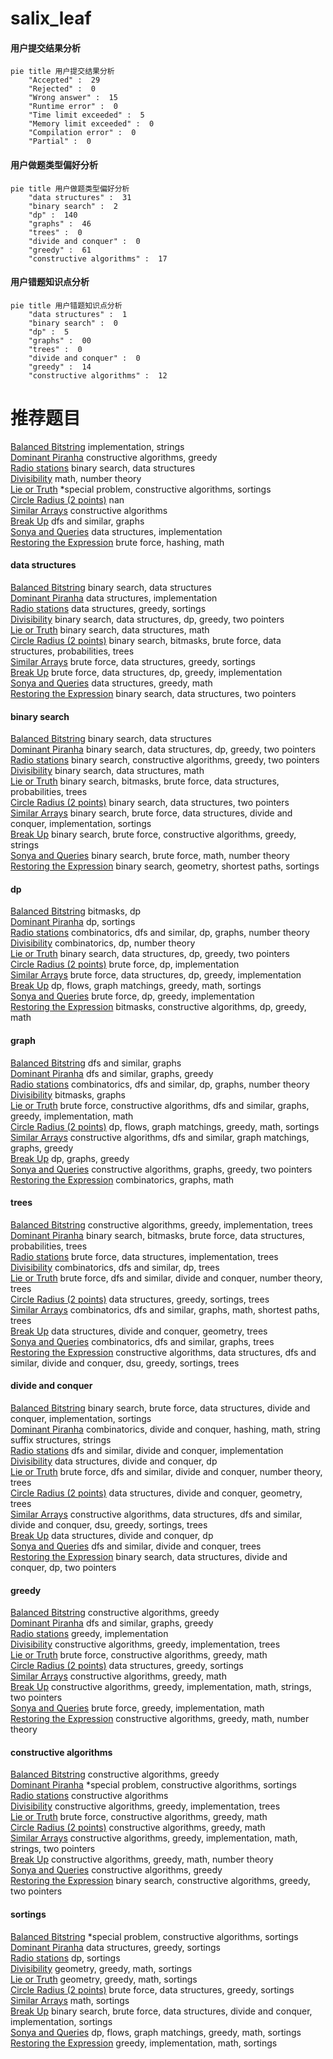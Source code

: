 # salix_leaf
<!-- tabs:start -->
#### **用户提交结果分析**

```mermaid
pie title 用户提交结果分析
    "Accepted" :  29
    "Rejected" :  0
    "Wrong answer" :  15
    "Runtime error" :  0
    "Time limit exceeded" :  5
    "Memory limit exceeded" :  0
    "Compilation error" :  0
    "Partial" :  0
```
#### **用户做题类型偏好分析**

```mermaid
pie title 用户做题类型偏好分析
    "data structures" :  31
    "binary search" :  2
    "dp" :  140
    "graphs" :  46
    "trees" :  0
    "divide and conquer" :  0
    "greedy" :  61
    "constructive algorithms" :  17
```
#### **用户错题知识点分析**

```mermaid
pie title 用户错题知识点分析
    "data structures" :  1
    "binary search" :  0
    "dp" :  5
    "graphs" :  00
    "trees" :  0
    "divide and conquer" :  0
    "greedy" :  14
    "constructive algorithms" :  12
```
<!-- tabs:end -->
# 推荐题目
[Balanced Bitstring](https://codeforces.com/contest/1405/problem/C)		implementation,
                        strings		  
[Dominant Piranha](http://codeforces.com/problemset/problem/1433/C)		constructive algorithms,
                        greedy		  
[Radio stations](http://codeforces.com/problemset/problem/762/E)		binary search,
                        data structures		  
[Divisibility](http://codeforces.com/problemset/problem/630/J)		math,
                        number theory		  
[Lie or Truth](https://codeforces.com/contest/795/problem/D)		*special problem,
                        constructive algorithms,
                        sortings		  
[Circle Radius (2 points)](https://codeforces.com/contest/1164/problem/H)		nan		  
[Similar Arrays](http://codeforces.com/problemset/problem/1090/D)		constructive algorithms		  
[Break Up](https://codeforces.com/contest/701/problem/F)		dfs and similar,
                        graphs		  
[Sonya and Queries](http://codeforces.com/problemset/problem/713/A)		data structures,
                        implementation		  
[Restoring the Expression](http://codeforces.com/problemset/problem/898/F)		brute force,
                        hashing,
                        math		  
<!-- tabs:start -->
#### **data structures**
[Balanced Bitstring](http://codeforces.com/problemset/problem/762/E)		binary search,
                        data structures		  
[Dominant Piranha](http://codeforces.com/problemset/problem/713/A)		data structures,
                        implementation		  
[Radio stations](http://codeforces.com/problemset/problem/306/B)		data structures,
                        greedy,
                        sortings		  
[Divisibility](http://codeforces.com/problemset/problem/1492/C)		binary search,
                        data structures,
                        dp,
                        greedy,
                        two pointers		  
[Lie or Truth](http://codeforces.com/problemset/problem/1490/G)		binary search,
                        data structures,
                        math		  
[Circle Radius (2 points)](http://codeforces.com/problemset/problem/1479/D)		binary search,
                        bitmasks,
                        brute force,
                        data structures,
                        probabilities,
                        trees		  
[Similar Arrays](http://codeforces.com/problemset/problem/1497/A)		brute force,
                        data structures,
                        greedy,
                        sortings		  
[Break Up](http://codeforces.com/problemset/problem/1491/C)		brute force,
                        data structures,
                        dp,
                        greedy,
                        implementation		  
[Sonya and Queries](http://codeforces.com/problemset/problem/1492/B)		data structures,
                        greedy,
                        math		  
[Restoring the Expression](http://codeforces.com/problemset/problem/1436/E)		binary search,
                        data structures,
                        two pointers		  
#### **binary search**
[Balanced Bitstring](http://codeforces.com/problemset/problem/762/E)		binary search,
                        data structures		  
[Dominant Piranha](http://codeforces.com/problemset/problem/1492/C)		binary search,
                        data structures,
                        dp,
                        greedy,
                        two pointers		  
[Radio stations](http://codeforces.com/problemset/problem/1463/D)		binary search,
                        constructive algorithms,
                        greedy,
                        two pointers		  
[Divisibility](http://codeforces.com/problemset/problem/1490/G)		binary search,
                        data structures,
                        math		  
[Lie or Truth](http://codeforces.com/problemset/problem/1479/D)		binary search,
                        bitmasks,
                        brute force,
                        data structures,
                        probabilities,
                        trees		  
[Circle Radius (2 points)](http://codeforces.com/problemset/problem/1436/E)		binary search,
                        data structures,
                        two pointers		  
[Similar Arrays](http://codeforces.com/problemset/problem/1461/D)		binary search,
                        brute force,
                        data structures,
                        divide and conquer,
                        implementation,
                        sortings		  
[Break Up](http://codeforces.com/problemset/problem/1493/C)		binary search,
                        brute force,
                        constructive algorithms,
                        greedy,
                        strings		  
[Sonya and Queries](http://codeforces.com/problemset/problem/1487/D)		binary search,
                        brute force,
                        math,
                        number theory		  
[Restoring the Expression](http://codeforces.com/problemset/problem/1486/B)		binary search,
                        geometry,
                        shortest paths,
                        sortings		  
#### **dp**
[Balanced Bitstring](http://codeforces.com/problemset/problem/1051/D)		bitmasks,
                        dp		  
[Dominant Piranha](http://codeforces.com/problemset/problem/713/C)		dp,
                        sortings		  
[Radio stations](http://codeforces.com/problemset/problem/804/F)		combinatorics,
                        dfs and similar,
                        dp,
                        graphs,
                        number theory		  
[Divisibility](http://codeforces.com/problemset/problem/659/G)		combinatorics,
                        dp,
                        number theory		  
[Lie or Truth](http://codeforces.com/problemset/problem/1492/C)		binary search,
                        data structures,
                        dp,
                        greedy,
                        two pointers		  
[Circle Radius (2 points)](https://codeforces.com/contest/1457/problem/C)		brute force,
                        dp,
                        implementation		  
[Similar Arrays](http://codeforces.com/problemset/problem/1491/C)		brute force,
                        data structures,
                        dp,
                        greedy,
                        implementation		  
[Break Up](http://codeforces.com/problemset/problem/1437/C)		dp,
                        flows,
                        graph matchings,
                        greedy,
                        math,
                        sortings		  
[Sonya and Queries](http://codeforces.com/problemset/problem/1499/B)		brute force,
                        dp,
                        greedy,
                        implementation		  
[Restoring the Expression](http://codeforces.com/problemset/problem/1491/D)		bitmasks,
                        constructive algorithms,
                        dp,
                        greedy,
                        math		  
#### **graph**
[Balanced Bitstring](https://codeforces.com/contest/701/problem/F)		dfs and similar,
                        graphs		  
[Dominant Piranha](http://codeforces.com/problemset/problem/1250/N)		dfs and similar,
                        graphs,
                        greedy		  
[Radio stations](http://codeforces.com/problemset/problem/804/F)		combinatorics,
                        dfs and similar,
                        dp,
                        graphs,
                        number theory		  
[Divisibility](http://codeforces.com/problemset/problem/718/E)		bitmasks,
                        graphs		  
[Lie or Truth](http://codeforces.com/problemset/problem/1487/C)		brute force,
                        constructive algorithms,
                        dfs and similar,
                        graphs,
                        greedy,
                        implementation,
                        math		  
[Circle Radius (2 points)](http://codeforces.com/problemset/problem/1437/C)		dp,
                        flows,
                        graph matchings,
                        greedy,
                        math,
                        sortings		  
[Similar Arrays](http://codeforces.com/problemset/problem/1470/D)		constructive algorithms,
                        dfs and similar,
                        graph matchings,
                        graphs,
                        greedy		  
[Break Up](http://codeforces.com/problemset/problem/1476/C)		dp,
                        graphs,
                        greedy		  
[Sonya and Queries](http://codeforces.com/problemset/problem/1304/D)		constructive algorithms,
                        graphs,
                        greedy,
                        two pointers		  
[Restoring the Expression](http://codeforces.com/problemset/problem/1475/C)		combinatorics,
                        graphs,
                        math		  
#### **trees**
[Balanced Bitstring](http://codeforces.com/problemset/problem/827/B)		constructive algorithms,
                        greedy,
                        implementation,
                        trees		  
[Dominant Piranha](http://codeforces.com/problemset/problem/1479/D)		binary search,
                        bitmasks,
                        brute force,
                        data structures,
                        probabilities,
                        trees		  
[Radio stations](http://codeforces.com/problemset/problem/1511/C)		brute force,
                        data structures,
                        implementation,
                        trees		  
[Divisibility](http://codeforces.com/problemset/problem/1499/F)		combinatorics,
                        dfs and similar,
                        dp,
                        trees		  
[Lie or Truth](http://codeforces.com/problemset/problem/1491/E)		brute force,
                        dfs and similar,
                        divide and conquer,
                        number theory,
                        trees		  
[Circle Radius (2 points)](http://codeforces.com/problemset/problem/1466/D)		data structures,
                        greedy,
                        sortings,
                        trees		  
[Similar Arrays](http://codeforces.com/problemset/problem/1495/D)		combinatorics,
                        dfs and similar,
                        graphs,
                        math,
                        shortest paths,
                        trees		  
[Break Up](http://codeforces.com/problemset/problem/1303/G)		data structures,
                        divide and conquer,
                        geometry,
                        trees		  
[Sonya and Queries](http://codeforces.com/problemset/problem/1454/E)		combinatorics,
                        dfs and similar,
                        graphs,
                        trees		  
[Restoring the Expression](http://codeforces.com/problemset/problem/1494/D)		constructive algorithms,
                        data structures,
                        dfs and similar,
                        divide and conquer,
                        dsu,
                        greedy,
                        sortings,
                        trees		  
#### **divide and conquer**
[Balanced Bitstring](http://codeforces.com/problemset/problem/1461/D)		binary search,
                        brute force,
                        data structures,
                        divide and conquer,
                        implementation,
                        sortings		  
[Dominant Piranha](http://codeforces.com/problemset/problem/1466/G)		combinatorics,
                        divide and conquer,
                        hashing,
                        math,
                        string suffix structures,
                        strings		  
[Radio stations](http://codeforces.com/problemset/problem/1490/D)		dfs and similar,
                        divide and conquer,
                        implementation		  
[Divisibility](https://codeforces.com/contest/1483/problem/C)		data structures,
                        divide and conquer,
                        dp		  
[Lie or Truth](http://codeforces.com/problemset/problem/1491/E)		brute force,
                        dfs and similar,
                        divide and conquer,
                        number theory,
                        trees		  
[Circle Radius (2 points)](http://codeforces.com/problemset/problem/1303/G)		data structures,
                        divide and conquer,
                        geometry,
                        trees		  
[Similar Arrays](http://codeforces.com/problemset/problem/1494/D)		constructive algorithms,
                        data structures,
                        dfs and similar,
                        divide and conquer,
                        dsu,
                        greedy,
                        sortings,
                        trees		  
[Break Up](http://codeforces.com/problemset/problem/1482/E)		data structures,
                        divide and conquer,
                        dp		  
[Sonya and Queries](http://codeforces.com/problemset/problem/566/C)		dfs and similar,
                        divide and conquer,
                        trees		  
[Restoring the Expression](http://codeforces.com/problemset/problem/1428/F)		binary search,
                        data structures,
                        divide and conquer,
                        dp,
                        two pointers		  
#### **greedy**
[Balanced Bitstring](http://codeforces.com/problemset/problem/1433/C)		constructive algorithms,
                        greedy		  
[Dominant Piranha](http://codeforces.com/problemset/problem/1250/N)		dfs and similar,
                        graphs,
                        greedy		  
[Radio stations](http://codeforces.com/problemset/problem/387/C)		greedy,
                        implementation		  
[Divisibility](http://codeforces.com/problemset/problem/827/B)		constructive algorithms,
                        greedy,
                        implementation,
                        trees		  
[Lie or Truth](http://codeforces.com/problemset/problem/1250/B)		brute force,
                        constructive algorithms,
                        greedy,
                        math		  
[Circle Radius (2 points)](http://codeforces.com/problemset/problem/306/B)		data structures,
                        greedy,
                        sortings		  
[Similar Arrays](http://codeforces.com/problemset/problem/1054/G)		constructive algorithms,
                        greedy,
                        math		  
[Break Up](http://codeforces.com/problemset/problem/1508/A)		constructive algorithms,
                        greedy,
                        implementation,
                        math,
                        strings,
                        two pointers		  
[Sonya and Queries](http://codeforces.com/problemset/problem/931/A)		brute force,
                        greedy,
                        implementation,
                        math		  
[Restoring the Expression](http://codeforces.com/problemset/problem/1178/D)		constructive algorithms,
                        greedy,
                        math,
                        number theory		  
#### **constructive algorithms**
[Balanced Bitstring](http://codeforces.com/problemset/problem/1433/C)		constructive algorithms,
                        greedy		  
[Dominant Piranha](https://codeforces.com/contest/795/problem/D)		*special problem,
                        constructive algorithms,
                        sortings		  
[Radio stations](http://codeforces.com/problemset/problem/1090/D)		constructive algorithms		  
[Divisibility](http://codeforces.com/problemset/problem/827/B)		constructive algorithms,
                        greedy,
                        implementation,
                        trees		  
[Lie or Truth](http://codeforces.com/problemset/problem/1250/B)		brute force,
                        constructive algorithms,
                        greedy,
                        math		  
[Circle Radius (2 points)](http://codeforces.com/problemset/problem/1054/G)		constructive algorithms,
                        greedy,
                        math		  
[Similar Arrays](http://codeforces.com/problemset/problem/1508/A)		constructive algorithms,
                        greedy,
                        implementation,
                        math,
                        strings,
                        two pointers		  
[Break Up](http://codeforces.com/problemset/problem/1178/D)		constructive algorithms,
                        greedy,
                        math,
                        number theory		  
[Sonya and Queries](http://codeforces.com/problemset/problem/1493/A)		constructive algorithms,
                        greedy		  
[Restoring the Expression](http://codeforces.com/problemset/problem/1463/D)		binary search,
                        constructive algorithms,
                        greedy,
                        two pointers		  
#### **sortings**
[Balanced Bitstring](https://codeforces.com/contest/795/problem/D)		*special problem,
                        constructive algorithms,
                        sortings		  
[Dominant Piranha](http://codeforces.com/problemset/problem/306/B)		data structures,
                        greedy,
                        sortings		  
[Radio stations](http://codeforces.com/problemset/problem/713/C)		dp,
                        sortings		  
[Divisibility](https://codeforces.com/contest/1496/problem/C)		geometry,
                        greedy,
                        math,
                        sortings		  
[Lie or Truth](http://codeforces.com/problemset/problem/1495/A)		geometry,
                        greedy,
                        math,
                        sortings		  
[Circle Radius (2 points)](http://codeforces.com/problemset/problem/1497/A)		brute force,
                        data structures,
                        greedy,
                        sortings		  
[Similar Arrays](http://codeforces.com/problemset/problem/1427/A)		math,
                        sortings		  
[Break Up](http://codeforces.com/problemset/problem/1461/D)		binary search,
                        brute force,
                        data structures,
                        divide and conquer,
                        implementation,
                        sortings		  
[Sonya and Queries](http://codeforces.com/problemset/problem/1437/C)		dp,
                        flows,
                        graph matchings,
                        greedy,
                        math,
                        sortings		  
[Restoring the Expression](http://codeforces.com/problemset/problem/1473/A)		greedy,
                        implementation,
                        math,
                        sortings		  
<!-- tabs:end -->
